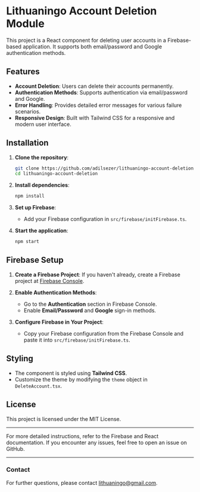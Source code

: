 # Lithuaningo Account Deletion Module

This project is a React component for deleting user accounts in a Firebase-based application. It supports both email/password and Google authentication methods.

## Features

- **Account Deletion**: Users can delete their accounts permanently.
- **Authentication Methods**: Supports authentication via email/password and Google.
- **Error Handling**: Provides detailed error messages for various failure scenarios.
- **Responsive Design**: Built with Tailwind CSS for a responsive and modern user interface.

## Installation

1. **Clone the repository**:

   ```bash
   git clone https://github.com/adilsezer/lithuaningo-account-deletion.git
   cd lithuaningo-account-deletion
   ```

2. **Install dependencies**:

   ```bash
   npm install
   ```

3. **Set up Firebase**:

   - Add your Firebase configuration in `src/firebase/initFirebase.ts`.

4. **Start the application**:
   ```bash
   npm start
   ```

## Firebase Setup

1. **Create a Firebase Project**: If you haven't already, create a Firebase project at [Firebase Console](https://console.firebase.google.com/).

2. **Enable Authentication Methods**:

   - Go to the **Authentication** section in Firebase Console.
   - Enable **Email/Password** and **Google** sign-in methods.

3. **Configure Firebase in Your Project**:
   - Copy your Firebase configuration from the Firebase Console and paste it into `src/firebase/initFirebase.ts`.

## Styling

- The component is styled using **Tailwind CSS**.
- Customize the theme by modifying the `theme` object in `DeleteAccount.tsx`.

## License

This project is licensed under the MIT License.

---

For more detailed instructions, refer to the Firebase and React documentation. If you encounter any issues, feel free to open an issue on GitHub.

---

### Contact

For further questions, please contact [lithuaningo@gmail.com](mailto:lithuaningo@gmail.com).

